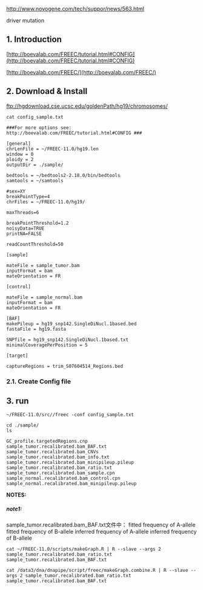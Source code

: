 http://www.novogene.com/tech/suppor/news/563.html

driver mutation

## 1. Introduction
 [http://boevalab.com/FREEC/tutorial.html#CONFIG](http://boevalab.com/FREEC/tutorial.html#CONFIG)

[http://boevalab.com/FREEC/](http://boevalab.com/FREEC/)
## 2. Download & Install
ftp://hgdownload.cse.ucsc.edu/goldenPath/hg19/chromosomes/

```
cat config_sample.txt
```

```
###For more options see: http://boevalab.com/FREEC/tutorial.html#CONFIG ###

[general]
chrLenFile = ~/FREEC-11.0/hg19.len
window = 0
ploidy = 2
outputDir = ./sample/

bedtools = ~/bedtools2-2.18.0/bin/bedtools
samtools = ~/samtools

#sex=XY
breakPointType=4
chrFiles = ~/FREEC-11.0/hg19/

maxThreads=6

breakPointThreshold=1.2
noisyData=TRUE
printNA=FALSE

readCountThreshold=50

[sample]

mateFile = sample_tumor.bam
inputFormat = bam
mateOrientation = FR

[control]

mateFile = sample_normal.bam
inputFormat = bam
mateOrientation = FR

[BAF]
makePileup = hg19_snp142.SingleDiNucl.1based.bed
fastaFile = hg19.fasta

SNPfile = hg19_snp142.SingleDiNucl.1based.txt
minimalCoveragePerPosition = 5

[target]

captureRegions = trim_S07604514_Regions.bed
```
### 2.1. Create Config file
## 3. run
```
~/FREEC-11.0/src//freec -conf config_sample.txt
```
```
cd ./sample/
ls

GC_profile.targetedRegions.cnp
sample_tumor.recalibrated.bam_BAF.txt
sample_tumor.recalibrated.bam_CNVs
sample_tumor.recalibrated.bam_info.txt
sample_tumor.recalibrated.bam_minipileup.pileup
sample_tumor.recalibrated.bam_ratio.txt
sample_tumor.recalibrated.bam_sample.cpn
sample_normal.recalibrated.bam_control.cpn
sample_normal.recalibrated.bam_minipileup.pileup
```
**NOTES:**
##### note1:
sample_tumor.recalibrated.bam_BAF.txt文件中：
fitted frequency of A-allele
fitted frequency of B-allele
inferred frequency of A-allele
inferred frequency of B-allele 

```
cat ~/FREEC-11.0/scripts/makeGraph.R | R --slave --args 2 sample_tumor.recalibrated.bam_ratio.txt sample_tumor.recalibrated.bam_BAF.txt
```

```
cat /data3/dna/dnapipe/script/freec/makeGraph.combine.R | R --slave --args 2 sample_tumor.recalibrated.bam_ratio.txt sample_tumor.recalibrated.bam_BAF.txt
```
